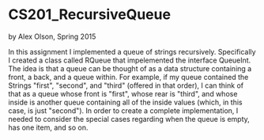 # CS201_RecursiveQueue

by Alex Olson, Spring 2015

In this assignment I implemented a queue of strings recursively. Specifically I created a class called RQueue<E> that impelemented the interface QueueInt<E>. The idea is that a queue can be thought of as a data structure containing a front, a back, and a queue within. For example, if my queue contained the Strings "first", "second", and "third" (offered in that order), I can think of that as a queue whose front is "first", whose rear is "third", and whose inside is another queue containing all of the inside values (which, in this case, is just "second"). In order to create a complete implementation, I needed to consider the special cases regarding when the queue is empty, has one item, and so on.
